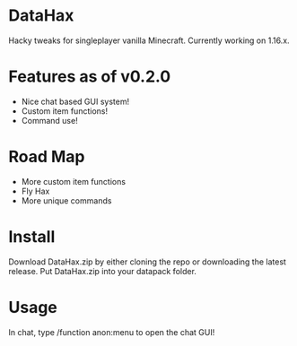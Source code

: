 # DataHax
Hacky tweaks for singleplayer vanilla Minecraft.
Currently working on 1.16.x.


# Features as of v0.2.0
- Nice chat based GUI system!
- Custom item functions!
- Command use!

# Road Map
- More custom item functions
- Fly Hax
- More unique commands

# Install
Download DataHax.zip by either cloning the repo or downloading the latest release.
Put DataHax.zip into your datapack folder.

# Usage
In chat, type /function anon:menu to open the chat GUI!
